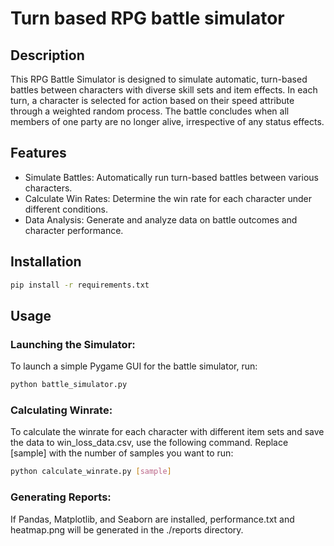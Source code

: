 # Turn based RPG battle simulator
## Description
This RPG Battle Simulator is designed to simulate automatic, turn-based battles between characters with diverse skill sets and item effects. In each turn, a character is selected for action based on their speed attribute through a weighted random process. The battle concludes when all members of one party are no longer alive, irrespective of any status effects.
## Features
- Simulate Battles: Automatically run turn-based battles between various characters.
- Calculate Win Rates: Determine the win rate for each character under different conditions.
- Data Analysis: Generate and analyze data on battle outcomes and character performance.
## Installation
```bash
pip install -r requirements.txt
```
## Usage
### Launching the Simulator:
To launch a simple Pygame GUI for the battle simulator, run:
```bash
python battle_simulator.py 
```
### Calculating Winrate:
To calculate the winrate for each character with different item sets and save the data to win_loss_data.csv, use the following command. Replace [sample] with the number of samples you want to run:
```bash
python calculate_winrate.py [sample]
```
### Generating Reports:
If Pandas, Matplotlib, and Seaborn are installed, performance.txt and heatmap.png will be generated in the ./reports directory.